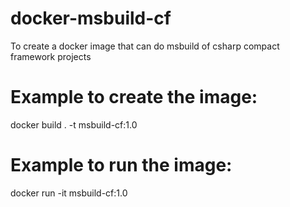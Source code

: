 # docker-msbuild-cf
To create a docker image that can do msbuild of csharp compact framework projects

# Example to create the image:
docker build . -t msbuild-cf:1.0

# Example to run the image:
docker run -it msbuild-cf:1.0
